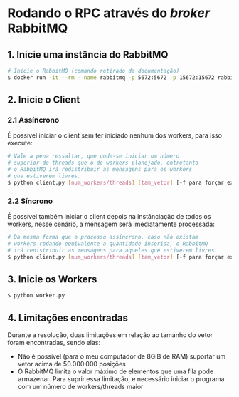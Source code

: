 # Rodando o RPC através do _broker_ RabbitMQ

## 1. Inicie uma instância do RabbitMQ

```bash
# Inicie o RabbitMQ (comando retirado da documentação)
$ docker run -it --rm --name rabbitmq -p 5672:5672 -p 15672:15672 rabbitmq:3.9-management
```

## 2. Inicie o Client
### 2.1 Assíncrono
É possível iniciar o client sem ter iniciado nenhum dos workers, para isso execute:

```bash
# Vale a pena ressaltar, que pode-se iniciar um número
# superior de threads que o de workers planejado, entretanto
# o RabbitMQ irá redistribuir as mensagens para os workers
# que estiverem livres.
$ python client.py [num_workers/threads] [tam_vetor] [-f para forçar execução]
```

### 2.2 Síncrono 
É possível também iniciar o client depois na instânciação de todos os workers, nesse cenário, a mensagem será imediatamente processada:

```bash
# Da mesma forma que o processo assíncrono, caso não existam
# workers rodando equivalente a quantidade inserida, o RabbitMQ
# irá redistribuir as mensagens para aqueles que estiverem livres.
$ python client.py [num_workers/threads] [tam_vetor] [-f para forçar execução]
```

## 3. Inicie os Workers

```bash
$ python worker.py
```

## 4. Limitações encontradas
Durante a resolução, duas limitações em relação ao tamanho do vetor foram encontradas, sendo elas:
- Não é possível (para o meu computador de 8GiB de RAM) suportar um vetor acima de 50.000.000 posições
- O RabbitMQ limita o valor máximo de elementos que uma fila pode armazenar. Para suprir essa limitação, e necessário iniciar o programa com um número de workers/threads maior
